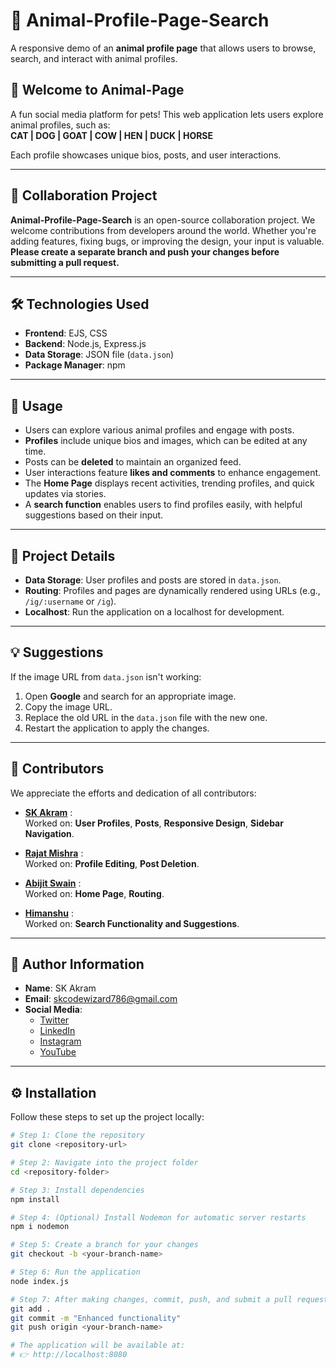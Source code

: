 # 🐾 Animal-Profile-Page-Search  

A responsive demo of an **animal profile page** that allows users to browse, search, and interact with animal profiles.

## 🎉 Welcome to Animal-Page  

A fun social media platform for pets! This web application lets users explore animal profiles, such as:  
**CAT | DOG | GOAT | COW | HEN | DUCK | HORSE**

Each profile showcases unique bios, posts, and user interactions.

---

## 🤝 Collaboration Project  

**Animal-Profile-Page-Search** is an open-source collaboration project. We welcome contributions from developers around the world. Whether you're adding features, fixing bugs, or improving the design, your input is valuable.  
**Please create a separate branch and push your changes before submitting a pull request.**

---

## 🛠️ Technologies Used  

- **Frontend**: EJS, CSS  
- **Backend**: Node.js, Express.js  
- **Data Storage**: JSON file (`data.json`)  
- **Package Manager**: npm  

---

## 🚀 Usage  

- Users can explore various animal profiles and engage with posts.  
- **Profiles** include unique bios and images, which can be edited at any time.  
- Posts can be **deleted** to maintain an organized feed.  
- User interactions feature **likes and comments** to enhance engagement.  
- The **Home Page** displays recent activities, trending profiles, and quick updates via stories.  
- A **search function** enables users to find profiles easily, with helpful suggestions based on their input.

---

## 📂 Project Details  

- **Data Storage**: User profiles and posts are stored in `data.json`.  
- **Routing**: Profiles and pages are dynamically rendered using URLs (e.g., `/ig/:username` or `/ig`).  
- **Localhost**: Run the application on a localhost for development.

---

## 💡 Suggestions  

If the image URL from `data.json` isn't working:  
1. Open **Google** and search for an appropriate image.  
2. Copy the image URL.  
3. Replace the old URL in the `data.json` file with the new one.  
4. Restart the application to apply the changes.

---

## 👥 Contributors  

We appreciate the efforts and dedication of all contributors:

- **[SK Akram](https://github.com/akramcodez)** :  
  Worked on: **User Profiles**, **Posts**, **Responsive Design**, **Sidebar Navigation**.

- **[Rajat Mishra](https://github.com/mishraRj)** :  
  Worked on: **Profile Editing**, **Post Deletion**.

- **[Abijit Swain](https://github.com/Abhijit8951)** :  
  Worked on: **Home Page**, **Routing**.

- **[Himanshu](https://github.com/Himanshu19-coder)** :  
  Worked on: **Search Functionality and Suggestions**.

---

## 👤 Author Information  

- **Name**: SK Akram  
- **Email**: skcodewizard786@gmail.com  
- **Social Media**:  
  - [Twitter](https://twitter.com/akramcodez)  
  - [LinkedIn](https://www.linkedin.com/in/sk-akram-aaa903318/)  
  - [Instagram](https://instagram.com/akramcodez)  
  - [YouTube](https://youtube.com/@akramcodez)  

---

## ⚙️ Installation  

Follow these steps to set up the project locally:  

```bash
# Step 1: Clone the repository
git clone <repository-url>

# Step 2: Navigate into the project folder
cd <repository-folder>

# Step 3: Install dependencies
npm install

# Step 4: (Optional) Install Nodemon for automatic server restarts
npm i nodemon

# Step 5: Create a branch for your changes
git checkout -b <your-branch-name>

# Step 6: Run the application
node index.js

# Step 7: After making changes, commit, push, and submit a pull request:
git add .
git commit -m "Enhanced functionality"
git push origin <your-branch-name>

# The application will be available at:
# 👉 http://localhost:8080
